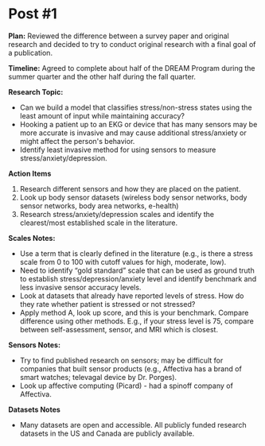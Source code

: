 # Post #1

**Plan:** Reviewed the difference between a survey paper and original research and decided to try to conduct original research with a final goal of a publication.  

**Timeline:** Agreed to complete about half of the DREAM Program during the summer quarter and the other half during the fall quarter.  

**Research Topic:** 
* Can we build a model that classifies stress/non-stress states using the least amount of input while maintaining accuracy?  
* Hooking a patient up to an EKG or device that has many sensors may be more accurate is invasive and may cause additional stress/anxiety or might affect the person's behavior.  
* Identify least invasive method for using sensors to measure stress/anxiety/depression.

**Action Items**
1. Research different sensors and how they are placed on the patient.
2. Look up body sensor datasets (wireless body sensor networks, body sensor networks, body area networks, e-health)
3. Research stress/anxiety/depression scales and identify the clearest/most established scale in the literature.

**Scales Notes:**
* Use a term that is clearly defined in the literature (e.g., is there a stress scale from 0 to 100 with cutoff values for high, moderate, low).
* Need to identify “gold standard” scale that can be used as ground truth to establish stress/depression/anxiety level and identify benchmark and less invasive sensor accuracy levels.
* Look at datasets that already have reported levels of stress. How do they rate whether patient is stressed or not stressed?
* Apply method A, look up score, and this is your benchmark. Compare difference using other methods. E.g., if your stress level is 75, compare between self-assessment, sensor, and MRI which is closest.

**Sensors Notes:**
* Try to find published research on sensors; may be difficult for companies that built sensor products (e.g., Affectiva has a brand of smart watches; televagal device by Dr. Porges).
* Look up affective computing (Picard) - had a spinoff company of Affectiva.

**Datasets Notes**
* Many datasets are open and accessible. All publicly funded research datasets in the US and Canada are publicly available.
